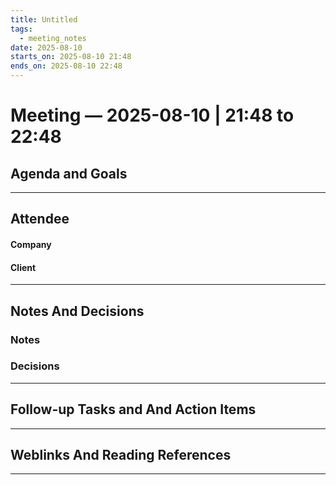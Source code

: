 ```yaml
---
title: Untitled
tags:
  - meeting_notes
date: 2025-08-10
starts_on: 2025-08-10 21:48
ends_on: 2025-08-10 22:48
---
```


# Meeting — 2025-08-10 | 21:48 to 22:48
## Agenda and Goals

___

## Attendee

#### Company

#### Client

___
## Notes And Decisions

### Notes

### Decisions


___

## Follow-up Tasks and And Action Items


___

## Weblinks And Reading References

___
